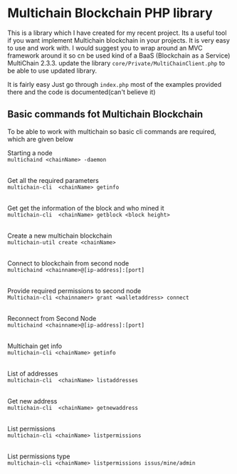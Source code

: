 # Multichain Blockchain PHP library

This is a library which I have created for my recent project.
Its a useful tool if you want implement Multichain blockchain in  your projects. It is very easy to
use and work with. 
I would suggest you to wrap around an MVC framework around it so cn be used kind of a BaaS (Blockchain as a Service)
MultiChain 2.3.3. update the library `core/Private/MultiChainClient.php` to be able to use updated library.

It is fairly easy Just go through `index.php` most of the examples provided there and the code is documented(can't believe it)

## Basic commands fot Multichain Blockchain 
To be able to work with multichain so basic cli commands are required, which are given below


Starting a node <br/>
`multichaind <chainName> -daemon`<br/><br/>

Get all the required parameters <br/>
`multichain-cli  <chainName> getinfo`<br/><br/>

Get get the information of the block and who mined it <br/>
`multichain-cli  <chainName> getblock <block height>`<br/><br/>

Create a new multichain blockchain <br/>
`multichain-util create <chainName>`<br/><br/>


Connect to blockchain from second node <br/> 
`multichaind <chainname>@[ip-address]:[port]`<br/><br/>

Provide required permissions to second node <br/>
`Multichain-cli <chainnamer> grant <walletaddress> connect`<br/><br/>

Reconnect from Second Node <br/>
`multichaind <chainname>@[ip-address]:[port]`<br/><br/>

Multichain get info <br/> 
`multichain-cli <chainName> getinfo`<br/><br/>

List of addresses <br/> 
`multichain-cli  <chainName> listaddresses`<br/><br/>

Get new address <br/> 
`multichain-cli  <chainName> getnewaddress`<br/><br/>

List permissions <br/>
`multichain-cli <chainName> listpermissions`<br/><br/>

List permissions type <br/>
`multichain-cli <chainName> listpermissions issus/mine/admin`<br/><br/>

